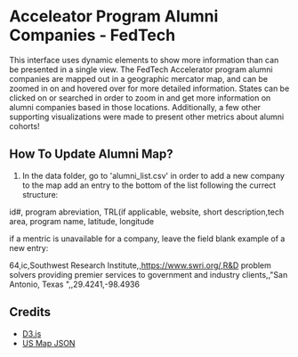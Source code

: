 Acceleator Program Alumni Companies  - FedTech
===================

This interface uses dynamic elements to show more
information than can be presented in a single view. The FedTech Accelerator program alumni companies are mapped out in a geographic mercator map, and can be zoomed in on and hovered over for more detailed information. States can be clicked on or searched in order to zoom in and get more information on alumni companies based in those locations. Additionally, a few other supporting visualizations were made to present other metrics about alumni cohorts!

## How To Update Alumni Map?
1. In the data folder, go to 'alumni_list.csv' in order to add a new company to the map add an entry to the bottom of the list following the currect structure: 

id#, program abreviation, TRL(if applicable, website, short description,tech area, program name, latitude, longitude

if a mentric is unavailable for a company, leave the field blank 
example of a new entry:

64,ic,Southwest Research Institute,,https://www.swri.org/,R&D problem solvers providing premier services to government and industry clients,,"San Antonio, Texas ",,29.4241,-98.4936

## Credits
* <a href="https://d3js.org">D3.js</a>
* <a href="http://bl.ocks.org">US Map JSON</a>
